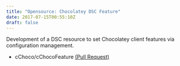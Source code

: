 ```yaml
---
title: "Opensource: Chocolatey DSC Feature"
date: 2017-07-15T00:55:10Z
draft: false
---
```


Development of a DSC resource to set Chocolatey client features via configuration management.

-  cChoco/cChocoFeature [(Pull Request)](https://github.com/chocolatey/cChoco/pull/89)
